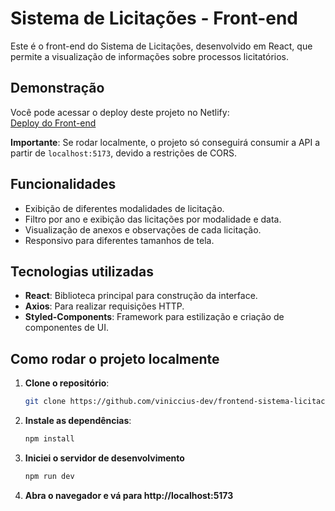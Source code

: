 # Sistema de Licitações - Front-end

Este é o front-end do Sistema de Licitações, desenvolvido em React, que permite a visualização de informações sobre processos licitatórios.

## Demonstração
Você pode acessar o deploy deste projeto no Netlify:  
[Deploy do Front-end](https://chipper-taiyaki-f862b9.netlify.app)

**Importante**: Se rodar localmente, o projeto só conseguirá consumir a API a partir de `localhost:5173`, devido a restrições de CORS.

## Funcionalidades
- Exibição de diferentes modalidades de licitação.
- Filtro por ano e exibição das licitações por modalidade e data.
- Visualização de anexos e observações de cada licitação.
- Responsivo para diferentes tamanhos de tela.

## Tecnologias utilizadas
- **React**: Biblioteca principal para construção da interface.
- **Axios**: Para realizar requisições HTTP.
- **Styled-Components**: Framework para estilização e criação de componentes de UI.

## Como rodar o projeto localmente

1. **Clone o repositório**:
   ```bash
   git clone https://github.com/viniccius-dev/frontend-sistema-licitacoes.git

2. **Instale as dependências**:
   ```bash
   npm install

3. **Iniciei o servidor de desenvolvimento**
   ```bash
   npm run dev

4. **Abra o navegador e vá para http://localhost:5173**
